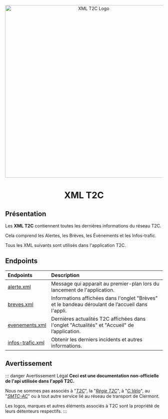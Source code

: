 <div align="center">
  <img src="/xml.png" width="550px" alt="XML T2C Logo"/>
  <br>
  <h1>XML T2C</h1>
</div>

## Présentation

Les **XML T2C** contiennent toutes les dernières informations du réseau T2C.

Cela comprend les Alertes, les Brèves, les Évènements et les Infos-trafic.

Tous les XML suivants sont utilisés dans l'application T2C.

## Endpoints

| Endpoints                                                                                                                           | Description                                                                                             |
| :---------------------------------------------------------------------------------------------------------------------------------- | :------------------------------------------------------------------------------------------------------ |
| [alerte.xml](/T2C_XML/alerte.md)                              | Message qui apparait au premier-plan lors du lancement de l'application.                                |
| [breves.xml](/T2C_XML/breves.md)                              | Informations affichées dans l'onglet "Brèves" et le bandeau déroulant de l’accueil dans l'appli.        |
| [evenements.xml](/T2C_XML/evenements.md)                      | Dernières actualités T2C affichées dans l'onglet "Actualités" et "Accueil" de l’application.            |
| [infos-trafic.xml](/T2C_XML/infos-trafic.md)                  | Obtenir les derniers incidents et autres informations.                                                  |

## Avertissement
::: danger Avertissement Légal
**Ceci est une documentation non-officielle de l'api utilisée dans l'appli T2C.**

Nous ne sommes pas associés à "*[T2C](https://www.t2c.fr/)*", la "*[Régie T2C](https://annuaire-entreprises.data.gouv.fr/entreprise/regie-des-transports-urbains-de-l-agglomeration-clermontoise-t2c-789515160)*", à "*[C.Vélo](https://www.c-velo.fr/)*", au "*[SMTC-AC](https://www.smtc-clermont-agglo.fr/)*" ou à tout autre service lié au réseau de transport de Clermont.

Les logos, marques et autres éléments associés à T2C sont la propriété de leurs détenteurs respectifs.
:::
